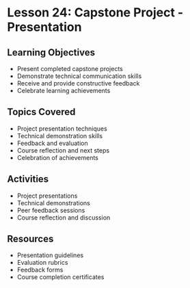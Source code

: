 # Lesson 24: Capstone Project - Presentation

## Learning Objectives
- Present completed capstone projects
- Demonstrate technical communication skills
- Receive and provide constructive feedback
- Celebrate learning achievements

## Topics Covered
- Project presentation techniques
- Technical demonstration skills
- Feedback and evaluation
- Course reflection and next steps
- Celebration of achievements

## Activities
- Project presentations
- Technical demonstrations
- Peer feedback sessions
- Course reflection and discussion

## Resources
- Presentation guidelines
- Evaluation rubrics
- Feedback forms
- Course completion certificates
